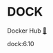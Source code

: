 # DOCK

Docker Hub [:link:](https://hub.docker.com/repository/docker/biopod/dock/general)

dock:6.10
